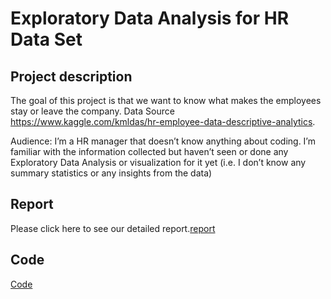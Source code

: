# Exploratory Data Analysis for HR Data Set

## Project description
The goal of this project is that we want to know what makes the employees stay or leave the company. 
Data Source https://www.kaggle.com/kmldas/hr-employee-data-descriptive-analytics. 

Audience: I’m a HR manager that doesn’t know anything about coding. I’m familiar with the information collected but haven’t seen or done any Exploratory Data Analysis or visualization for it yet (i.e. I don’t know any summary statistics or any insights from the data)

## Report
Please click here to see our detailed report.[report](
https://github.com/hongjungg666/Data-Visuallization_HR_analysis/blob/master/Final%20Presentation.pdf)

## Code
[Code](https://github.com/hongjungg666/Data-Visuallization_HR_analysis/blob/master/Code%20-%20Group%2011.pdf)
